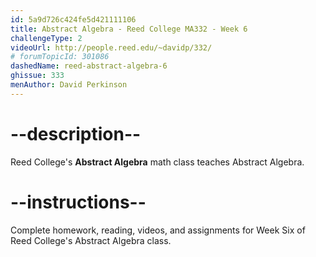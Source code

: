 ```yaml
---
id: 5a9d726c424fe5d421111106
title: Abstract Algebra - Reed College MA332 - Week 6
challengeType: 2
videoUrl: http://people.reed.edu/~davidp/332/
# forumTopicId: 301086
dashedName: reed-abstract-algebra-6
ghissue: 333
menAuthor: David Perkinson
---
```


# --description--

Reed College's __Abstract Algebra__ math class teaches Abstract Algebra.

# --instructions--

Complete homework, reading, videos, and assignments for Week Six of Reed College's Abstract Algebra class.